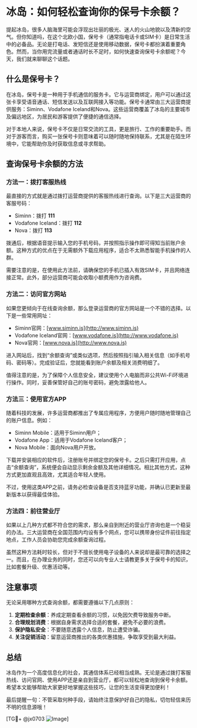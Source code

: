 # 冰岛：如何轻松查询你的保号卡余额？

提起冰岛，很多人脑海里可能会浮现出壮丽的极光、迷人的火山地貌以及清新的空气。但你知道吗，在这个北欧小国，保号卡（通常指电话卡或SIM卡）是日常生活中的必备品。无论是打电话、发短信还是使用移动数据，保号卡都扮演着重要角色。然而，当你用完流量或者通话时长不足时，如何快速查询保号卡余额呢？今天，我们就来聊聊这个话题。

## 什么是保号卡？

在冰岛，保号卡是一种用于手机通信的服务卡。它与运营商绑定，用户可以通过这张卡享受语音通话、短信发送以及互联网接入等功能。保号卡通常由三大运营商提供服务：Siminn、Vodafone Iceland和Nova。这些运营商覆盖了冰岛的主要城市及偏远地区，为居民和游客提供了便捷的通信选择。

对于本地人来说，保号卡不仅是日常交流的工具，更是旅行、工作的重要助手。而对于游客而言，购买一张保号卡则意味着可以随时随地保持联系，尤其是在陌生环境中，它能帮助你及时获取信息或寻求帮助。

## 查询保号卡余额的方法

### 方法一：拨打客服热线

最直接的方式就是通过拨打运营商提供的客服热线进行查询。以下是三大运营商的客服号码：

- Siminn：拨打 **111**
- Vodafone Iceland：拨打 **112**
- Nova：拨打 **113**

拨通后，根据语音提示输入您的手机号码，并按照指示操作即可得知当前账户余额。这种方式的优点在于无需额外下载应用程序，适合不太熟悉智能手机操作的人群。

需要注意的是，在使用此方法前，请确保您的手机已插入有效SIM卡，并且网络连接正常。此外，部分运营商可能会收取小额费用作为咨询费。

### 方法二：访问官方网站

如果您更倾向于在线查询余额，那么登录运营商的官方网站是一个不错的选择。以下是一些常用网址：

- Siminn官网：[www.siminn.is](http://www.siminn.is)
- Vodafone Iceland官网：[www.vodafone.is](http://www.vodafone.is)
- Nova官网：[www.nova.is](http://www.nova.is)

进入网站后，找到“余额查询”或类似选项，然后按照指引输入相关信息（如手机号码、密码等）。完成验证后，您就能看到账户余额及相关消费明细了。

值得注意的是，为了保障个人信息安全，建议使用个人电脑而非公共Wi-Fi环境进行操作。同时，妥善保管好自己的账号密码，避免泄露给他人。

### 方法三：使用官方APP

随着科技的发展，许多运营商都推出了专属应用程序，方便用户随时随地管理自己的账户信息。例如：

- Siminn Mobile：适用于Siminn用户；
- Vodafone App：适用于Vodafone Iceland客户；
- Nova Mobile：面向Nova用户开放。

下载并安装相应的软件后，注册账号并绑定您的保号卡。之后只需打开应用，点击“余额查询”，系统便会自动显示剩余金额及其他详细情况。相比其他方式，这种方式更加直观且高效，尤其适合年轻人使用。

不过，使用这类APP之前，请务必检查设备是否支持蓝牙功能，并确认已更新至最新版本以获得最佳体验。

### 方法四：前往营业厅

如果以上几种方式都不符合您的需求，那么亲自到附近的营业厅咨询也是一个稳妥的办法。三大运营商在全国范围内均设有多个网点，您可以携带身份证件前往指定地点，工作人员会协助您完成余额查询过程。

虽然这种方法耗时较长，但对于不擅长使用电子设备的人来说却是最可靠的选择之一。而且，在办理业务的同时，您还可以向专业人士请教更多关于保号卡的知识，比如套餐升级、优惠活动等。

## 注意事项

无论采用哪种方式查询余额，都需要遵循以下几点原则：

1. **定期检查余额**：养成定期查看余额的习惯，以免因欠费导致服务中断。
2. **合理规划消费**：根据自身需求选择合适的套餐，避免不必要的浪费。
3. **保护隐私安全**：不要随意透露个人信息，防止遭受诈骗。
4. **关注促销活动**：留意运营商推出的各类优惠措施，争取享受到最大利益。

## 总结

冰岛作为一个高度信息化的社会，其通信体系已经相当成熟。无论是通过拨打客服热线、访问官网、使用APP还是亲自到营业厅，都可以轻松地查询到保号卡余额。希望本文能够帮助大家更好地掌握这些技巧，让您的生活变得更加便利！

最后提醒一句：不管采取何种手段，请始终注意保护好自己的隐私，切勿轻信来历不明的信息源哦！

[TG💪+ @jx0703 ![Image](https://github.com/user-attachments/assets/dbca1d08-cadb-493c-b0ec-ad6f7a83f270)]